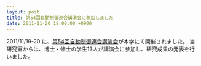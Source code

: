 ```yaml
---
layout: post
title: 第54回自動制御連合講演会に参加しました
date: 2011-11-20 18:00:00 +0900
---
```


2011/11/19-20 に、[第54回自動制御連合講演会](http://rengo54.me.tut.ac.jp/)が本学にて開催されました。
当研究室からは、博士・修士の学生13人が講演会に参加し、研究成果の発表を行いました。


